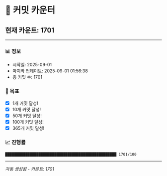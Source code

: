 # 🔢 커밋 카운터

## 현재 카운트: 1701

---

### 📊 정보
- 시작일: 2025-09-01
- 마지막 업데이트: 2025-09-01 01:56:38
- 총 커밋 수: 1701

### 🎯 목표
- [x] 1개 커밋 달성!
- [x] 10개 커밋 달성!
- [x] 50개 커밋 달성!
- [x] 100개 커밋 달성!
- [x] 365개 커밋 달성!

### 📈 진행률
```
██████████████████████████████████████████████████ 1701/100
```

---
*자동 생성됨 - 카운트: 1701*
